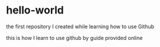 # hello-world
the first repository I created while learning how to use Github

this is how I learn to use github by guide provided online
